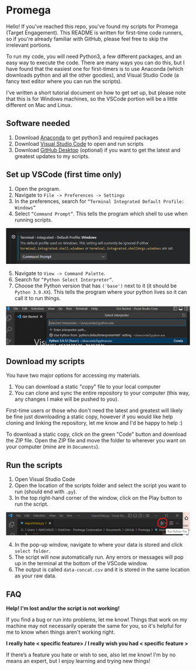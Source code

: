 # Promega

Hello! If you've reached this repo, you've found my scripts for Promega (Target Engagement). This README is written for first-time code runners, so if you're already familiar with GitHub, please feel free to skip the irrelevant portions.

To run my code, you will need Python3, a few different packages, and an easy way to execute the code. There are many ways you can do this, but I have found that the easiest one for first-timers is to use Anaconda (which downloads python and all the other goodies), and Visual Studio Code (a fancy text editor where you can run the scripts). 

I've written a short tutorial document on how to get set up, but please note that this is for Windows machines, so the VSCode portion will be a little different on Mac and Linux.

## Software needed ##

1.	Download [Anaconda](https://www.anaconda.com/) to get python3 and required packages
2.	Download [Visual Studio Code](https://code.visualstudio.com/download) to open and run scripts
3.	Download [GitHub Desktop](https://desktop.github.com/) (optional) if you want to get the latest and greatest updates to my scripts. 

## Set up VSCode (first time only) ##
1.	Open the program.
2.	Navigate to `File -> Preferences -> Settings` 
3.	In the preferences, search for `“Terminal Integrated Default Profile: Windows”`
4.	Select `“Command Prompt”`. This tells the program which shell to use when running scripts.

![VSCode Terminal](https://github.com/anivarj/Promega/blob/main/VSCode-terminal.png)

5.	Navigate to `View -> Command Palette`. 
6.	Search for `“Python Select Interpreter”`.
7.	Choose the Python version that has `('base')` next to it (it should be `Python 3.9.XX`). This tells the program where your python lives so it can call it to run things.

![VSCode Interpreter](https://github.com/anivarj/Promega/blob/main/VSCode-interpreter.png)


## Download my scripts ##
You have two major options for accessing my materials. 
1.  You can download a static "copy" file to your local computer
2.  You can clone and sync the entire repository to your computer (this way, any changes I make will be pushed to you).

First-time users or those who don't need the latest and greatest will likely be fine just downloading a static copy, however if you would like help cloning and linking the repository, let me know and I'd be happy to help :)  

To download a static copy, click on the green "Code" button and download the ZIP file.
Open the ZIP file and move the folder to wherever you want on your computer (mine are in `Documents`).

## Run the scripts ##
1.  Open Visual Studio Code
2.  Open the location of the scripts folder and select the script you want to run (should end with `.py`).
3.  In the top right-hand corner of the window, click on the Play button to run the script.

![VSCode Run Button](https://github.com/anivarj/Promega/blob/main/VsCode-Run.png)

4.	In the pop-up window, navigate to where your data is stored and click `select folder`.
5.	The script will now automatically run. Any errors or messages will pop up in the terminal at the bottom of the VSCode window.
6.	The output is called `data-concat.csv` and it is stored in the same location as your raw data.

## FAQ ##
**Help! I'm lost and/or the script is not working!**

If you find a bug or run into problems, let me know! Things that work on my machine may not necessarily operate the same for you, so it's helpful for me to know when things aren't working right. 


**I really hate < specific feature> / I really wish you had < specific feature >**

If there’s a feature you hate or wish to see, also let me know! I'm by no means an expert, but I enjoy learning and trying new things!



